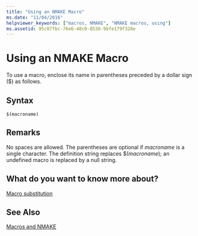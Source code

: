```yaml
---
title: "Using an NMAKE Macro"
ms.date: "11/04/2016"
helpviewer_keywords: ["macros, NMAKE", "NMAKE macros, using"]
ms.assetid: 95c87fbc-76e6-48c0-8536-9bfe179f328e
---
```

# Using an NMAKE Macro

To use a macro, enclose its name in parentheses preceded by a dollar sign ($) as follows.

## Syntax

```
$(macroname)
```

## Remarks

No spaces are allowed. The parentheses are optional if *macroname* is a single character. The definition string replaces $(*macroname*); an undefined macro is replaced by a null string.

## What do you want to know more about?

[Macro substitution](../build/macro-substitution.md)

## See Also

[Macros and NMAKE](../build/macros-and-nmake.md)